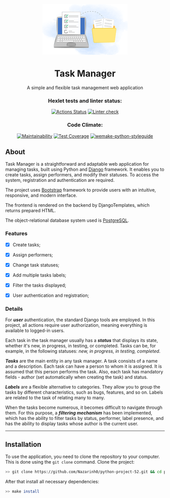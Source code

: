<div align="center">
<img src="https://raw.githubusercontent.com/Nazarinh0/Nazarinh0/main/images/task_manager.jpg" alt="logo" width="270" height="auto" />
<h1>Task Manager</h1>

<p>
A simple and flexible task management web application
</p>


### Hexlet tests and linter status:
[![Actions Status](https://github.com/Nazarinh0/python-project-52/workflows/hexlet-check/badge.svg)](https://github.com/Nazarinh0/python-project-52/actions)
[![Linter check](https://github.com/Nazarinh0/python-project-52/workflows/linter-check/badge.svg)](https://github.com/Nazarinh0/python-project-52/actions/workflows/linter-check.yml)
### Code Climate:
[![Maintainability](https://api.codeclimate.com/v1/badges/6faf7c4c8d96b22fad6d/maintainability)](https://codeclimate.com/github/Nazarinh0/python-project-52/maintainability)
[![Test Coverage](https://api.codeclimate.com/v1/badges/6faf7c4c8d96b22fad6d/test_coverage)](https://codeclimate.com/github/Nazarinh0/python-project-52/test_coverage)
[![wemake-python-styleguide](https://img.shields.io/badge/style-wemake-000000.svg)](https://github.com/wemake-services/wemake-python-styleguide)

</div>

## About

Task Manager is a straightforward and adaptable web application for managing tasks, built using Python and [Django](https://www.djangoproject.com/) framework. It enables you to create tasks, assign performers, and modify their statuses. To access the system, registration and authentication are required.

The project uses [Bootstrap](https://getbootstrap.com/) framework to provide users with an intuitive, responsive, and modern interface. 

The frontend is rendered on the backend by DjangoTemplates, which returns prepared HTML.

The object-relational database system used is [PostgreSQL](https://www.postgresql.org/).

### Features

* [x] Create tasks;
* [x] Assign performers;
* [x] Change task statuses;
* [x] Add multiple tasks labels;
* [x] Filter the tasks displayed;
* [x] User authentication and registration;


### Details

For **_user_** authentication, the standard Django tools are employed. In this project, all actions require user authorization, meaning everything is available to logged-in users.

Each task in the task manager usually has a **_status_** that displays its state, whether it's new, in progress, in testing, or completed. Tasks can be, for example, in the following statuses: _new, in progress, in testing, completed_.

**_Tasks_** are the main entity in any task manager. A task consists of a name and a description. Each task can have a person to whom it is assigned. It is assumed that this person performs the task. Also, each task has mandatory fields - author (set automatically when creating the task) and status.

**_Labels_** are a flexible alternative to categories. They allow you to group the tasks by different characteristics, such as bugs, features, and so on. Labels are related to the task of relating many to many.

When the tasks become numerous, it becomes difficult to navigate through them. For this purpose, a **_filtering mechanism_** has been implemented, which has the ability to filter tasks by status, performer, label presence, and has the ability to display tasks whose author is the current user.

---

## Installation
To use the application, you need to clone the repository to your computer. This is done using the `git clone` command. Clone the project:

```bash
>> git clone https://github.com/Nazarinh0/python-project-52.git && cd python-project-52
```

After that install all necessary dependencies:

```bash
>> make install
```
